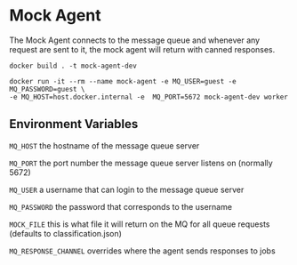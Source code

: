 # Mock Agent

The Mock Agent connects to the message queue and whenever 
any request are sent to it, the mock agent will return with canned responses.


```
docker build . -t mock-agent-dev

docker run -it --rm --name mock-agent -e MQ_USER=guest -e MQ_PASSWORD=guest \
-e MQ_HOST=host.docker.internal -e  MQ_PORT=5672 mock-agent-dev worker
```

## Environment Variables

`MQ_HOST` the hostname of the message queue server

`MQ_PORT` the port number the message queue server listens on (normally 5672)

`MQ_USER` a username that can login to the message queue server

`MQ_PASSWORD` the password that corresponds to the username

`MOCK_FILE` this is what file it will return on the MQ for all queue requests (defaults to classification.json)

`MQ_RESPONSE_CHANNEL` overrides where the agent sends responses to jobs
